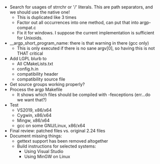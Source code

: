 * Search for usages of strrchr or '/' literals. This are path separators, and we should use the native one!
  * This is duplicated like 3 times
  * Factor out all occurrences into one method, can put that into argp-compat.c
  * Fix it for windows. I suppose the current implementation is sufficient for Unixoids.
* __argp_short_program_name: there is that warning in there (gcc only)
  * This is only executed if there is no sane argv[0], so having this is not THAT critical
* Add LGPL blurb to
  * All CMakeLists.txt
  * config.h.in
  * compatibility header
  * compatibility source file
* Get source groups working properly?
* Process the argp Makefile
  * It shows which files should be compiled with -fexceptions (err...do we want that?)
* Test
  * VS2019, x86/x64
  * Cygwin, x86/x64
  * Mingw, x86/x64
  * gcc on some GNU/Linux, x86/x64
* Final review: patched files vs. original 2.24 files
* Document missing things:
  * gettext support has been removed altogether
  * Build instructions for selected systems:
    * Using Visual Studio
    * Using MinGW on Linux

